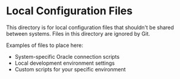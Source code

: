 # Local Configuration Files

This directory is for local configuration files that shouldn't be shared between systems.
Files in this directory are ignored by Git.

Examples of files to place here:
- System-specific Oracle connection scripts
- Local development environment settings
- Custom scripts for your specific environment
